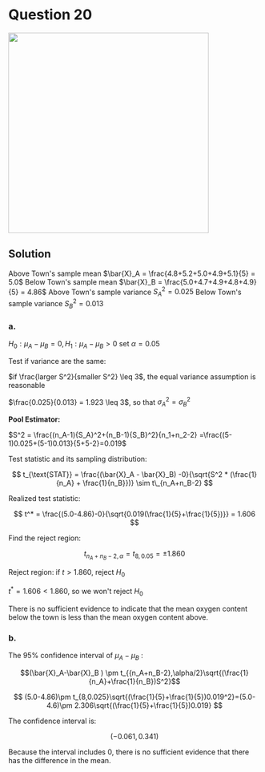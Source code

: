 # Question 20
<img src="https://github.com/user-attachments/assets/8f4dbace-181a-4cc2-9f17-e7d463d9ddd1" width = "400">

## Solution
Above Town's sample mean $\bar{X}_A = \frac{4.8+5.2+5.0+4.9+5.1}{5} = 5.0$
Below Town's sample mean $\bar{X}_B = \frac{5.0+4.7+4.9+4.8+4.9}{5} = 4.86$
Above Town's sample variance ${S_A}^2=0.025$
Below Town's sample variance ${S_B}^2=0.013$

### a.
$H_0: \mu_A-\mu_B = 0, H_1:\mu_A - \mu_B >0$
set $\alpha = 0.05$

Test if variance are the same:

$if \frac{larger S^2}{smaller S^2} \leq 3$, the equal variance assumption is reasonable

$\frac{0.025}{0.013} = 1.923 \leq 3$, so that ${\sigma_A}^2 = {\sigma_B}^2$

**Pool Estimator:**

$S^2 = \frac{(n_A-1){S_A}^2+(n_B-1){S_B}^2}{n_1+n_2-2} =\frac{(5-1)0.025+(5-1)0.013}{5+5-2}=0.019$

Test statistic and its sampling distribution:

$$
t_{\text{STAT}} = \frac{(\bar{X}_A - \bar{X}_B) -0}{\sqrt{S^2 * (\frac{1}{n_A} + \frac{1}{n_B}})} \sim t\_{n_A+n_B-2}
$$

Realized test statistic:

$$
t^* = \frac{(5.0-4.86)-0}{\sqrt{0.019(\frac{1}{5}+\frac{1}{5})}} = 1.606
$$

Find the reject region:

$$t_{{n_A+n_B-2},\alpha}=t_{8,0.05}=\pm 1.860$$

Reject region:
if $t>1.860$, reject $H_0$

$t^*=1.606 < 1.860$, so we won't reject $H_0$

There is no sufficient evidence to indicate that the mean oxygen content below the town is less than the mean oxygen content above.

### b.
The 95% confidence interval of $\mu_A -\mu_B$ :

$$(\bar{X}_A-\bar{X}_B ) \pm t_{{n_A+n_B-2},\alpha/2}\sqrt{(\frac{1}{n_A}+\frac{1}{n_B})S^2}$$

$$
(5.0-4.86)\pm t_{8,0.025}\sqrt{(\frac{1}{5}+\frac{1}{5})0.019^2}=(5.0-4.6)\pm 2.306\sqrt{(\frac{1}{5}+\frac{1}{5})0.019}
$$

The confidence interval is:

$$
(-0.061,0.341)
$$

Because the interval includes 0, there is no sufficient evidence that there has the difference in the mean.
